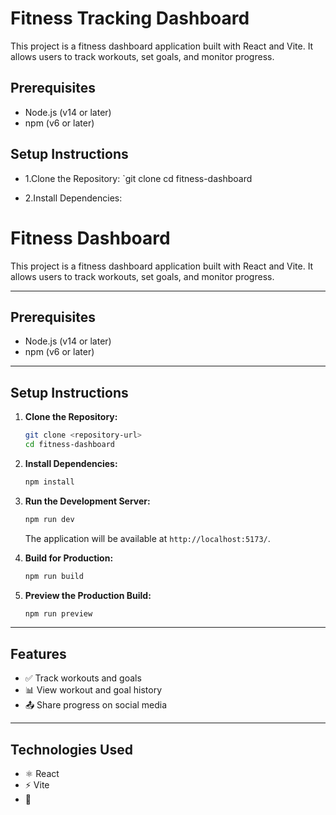 # Fitness Tracking Dashboard
This project is a fitness dashboard application built with React and Vite. It allows users to track workouts, set goals, and monitor progress.

## Prerequisites
- Node.js (v14 or later)
- npm (v6 or later)

## Setup Instructions
- 1.Clone the Repository:
    `git clone <repository-url>
     cd fitness-dashboard
  
- 2.Install Dependencies:


# Fitness Dashboard

This project is a fitness dashboard application built with React and Vite. It allows users to track workouts, set goals, and monitor progress.

---

## Prerequisites

- Node.js (v14 or later)
- npm (v6 or later)

---

## Setup Instructions

1. **Clone the Repository:**

    ```bash
    git clone <repository-url>
    cd fitness-dashboard
    ```

2. **Install Dependencies:**

    ```bash
    npm install
    ```

3. **Run the Development Server:**

    ```bash
    npm run dev
    ```

    The application will be available at `http://localhost:5173/`.

4. **Build for Production:**

    ```bash
    npm run build
    ```

5. **Preview the Production Build:**

    ```bash
    npm run preview
    ```

---

## Features

- ✅ Track workouts and goals  
- 📊 View workout and goal history  
- 📤 Share progress on social media  

---

## Technologies Used

- ⚛️ React  
- ⚡ Vite  
- 🎨
